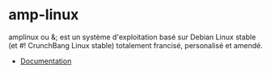 amp-linux
=========

amplinux ou &amp;; est un système d'exploitation basé sur Debian Linux stable (et #! CrunchBang Linux stable) totalement francisé, personalisé et amendé.

 * [Documentation](https://github.com/pclinuxfr/amp-linux/wiki)
